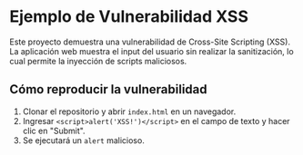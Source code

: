 # Ejemplo de Vulnerabilidad XSS

Este proyecto demuestra una vulnerabilidad de Cross-Site Scripting (XSS). La aplicación web muestra el input del usuario sin realizar la sanitización, lo cual permite la inyección de scripts maliciosos.

## Cómo reproducir la vulnerabilidad

1. Clonar el repositorio y abrir `index.html` en un navegador.
2. Ingresar `<script>alert('XSS!')</script>` en el campo de texto y hacer clic en "Submit".
3. Se ejecutará un `alert` malicioso.
